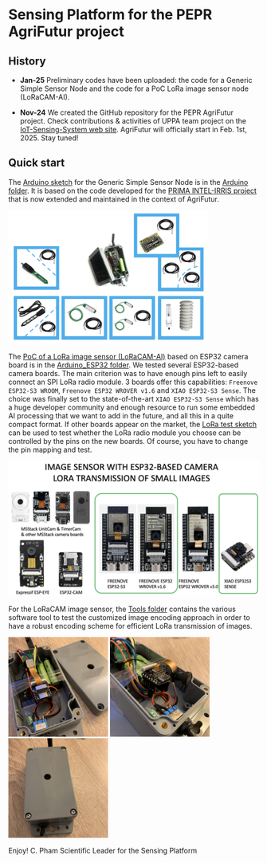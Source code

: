 Sensing Platform for the PEPR AgriFutur project
=======================================================

History
-------
- **Jan-25** Preliminary codes have been uploaded: the code for a Generic Simple Sensor Node and the code for a PoC LoRa image sensor node (LoRaCAM-AI).

- **Nov-24** We created the GitHub repository for the PEPR AgriFutur project. Check contributions & activities of UPPA team project on the [IoT-Sensing-System web site](https://iotsensingsystem.live-website.com/news-on-pepr-agrifutur). AgriFutur will officially start in Feb. 1st, 2025. Stay tuned!

Quick start
-----------

The [Arduino sketch](https://github.com/CongducPham/PEPR_AgriFutur/tree/main/Arduino/Generic_Simple_Sensor_Node) for the Generic Simple Sensor Node is in the [Arduino folder](https://github.com/CongducPham/PEPR_AgriFutur/tree/main/Arduino). It is based on the code developed for the [PRIMA INTEL-IRRIS project](https://intel-irris.eu/) that is now extended and maintained in the context of AgriFutur.

<img src="https://github.com/CongducPham/PEPR_AgriFutur/blob/main/images/generic-sensors.png" width="400">

The [PoC of a LoRa image sensor (LoRaCAM-AI)](https://github.com/CongducPham/PEPR_AgriFutur/tree/main/Arduino_ESP32/Arduino_ESP32_LoRaCAM_AI_on_esp32v3) based on ESP32 camera board is in the [Arduino_ESP32 folder](https://github.com/CongducPham/PEPR_AgriFutur/tree/main/Arduino_ESP32). We tested several ESP32-based camera boards. The main criterion was to have enough pins left to easily connect an SPI LoRa radio module. 3 boards offer this capabilities: `Freenove ESP32-S3 WROOM`, `Freenove ESP32 WROVER v1.6` and `XIAO ESP32-S3 Sense`. The choice was finally set to the state-of-the-art `XIAO ESP32-S3 Sense` which has a huge developer community and enough resource to run some embedded AI processing that we want to add in the future, and all this in a quite compact format. If other boards appear on the market, the [LoRa test sketch](https://github.com/CongducPham/PEPR_AgriFutur/tree/main/Arduino_ESP32/Arduino_ESP32_LoRa_SX12XX_test) can be used to test whether the LoRa radio module you choose can be controlled by the pins on the new boards. Of course, you have to change the pin mapping and test.

<img src="https://github.com/CongducPham/PEPR_AgriFutur/blob/main/images/ESP32-camera-board.png" width="600">

For the LoRaCAM image sensor, the [Tools folder](https://github.com/CongducPham/PEPR_AgriFutur/tree/main/Arduino_ESP32/Tools) contains the various software tool to test the customized image encoding approach in order to have a robust encoding scheme for efficient LoRa transmission of images.

<img src="https://github.com/CongducPham/PEPR_AgriFutur/blob/main/images/lora_cam_1.jpg" width="200"> <img src="https://github.com/CongducPham/PEPR_AgriFutur/blob/main/images/lora_cam_2.jpg" width="200"> <img src="https://github.com/CongducPham/PEPR_AgriFutur/blob/main/images/lora_cam_3.jpg" width="200">

Enjoy!
C. Pham
Scientific Leader for the Sensing Platform
